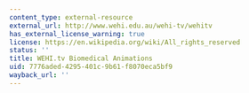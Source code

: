 ```yaml
---
content_type: external-resource
external_url: http://www.wehi.edu.au/wehi-tv/wehitv
has_external_license_warning: true
license: https://en.wikipedia.org/wiki/All_rights_reserved
status: ''
title: WEHI.tv Biomedical Animations
uid: 7776aded-4295-401c-9b61-f8070eca5bf9
wayback_url: ''
---
```

